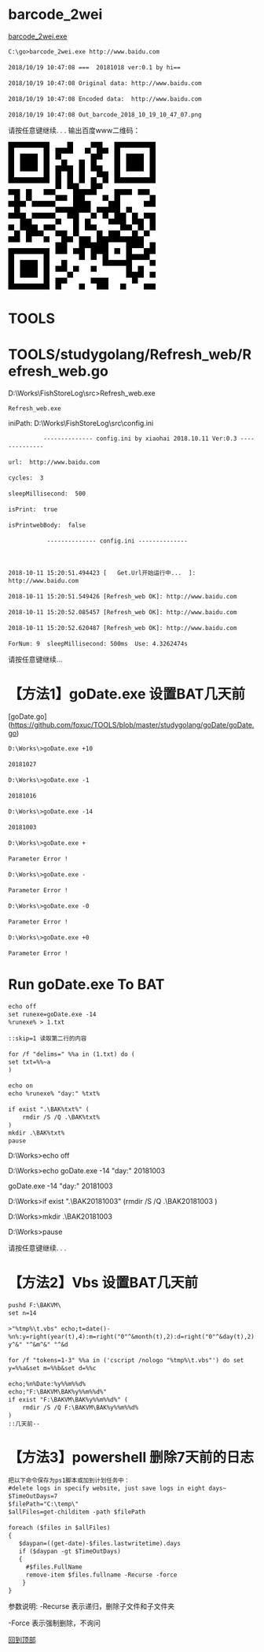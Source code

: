 # barcode_2wei
[barcode_2wei.exe](https://github.com/foxuc/TOOLS/blob/master/studygolang/barcode_2wei/barcode_2wei.exe)
```
C:\go>barcode_2wei.exe http://www.baidu.com

2018/10/19 10:47:08 ===  20181018 ver:0.1 by hi==

2018/10/19 10:47:08 Original data: http://www.baidu.com

2018/10/19 10:47:08 Encoded data:  http://www.baidu.com

2018/10/19 10:47:08 Out_barcode_2018_10_19_10_47_07.png
```
请按任意键继续. . .
输出百度www二维码：

![baidu.com](https://github.com/foxuc/TOOLS/blob/master/studygolang/barcode_2wei/Out_barcode_2018_10_19_10_47_07.png)



# TOOLS
# TOOLS/studygolang/Refresh_web/Refresh_web.go

<p>D:\Works\FishStoreLog\src>Refresh_web.exe </p>
<pre><code>Refresh_web.exe</code></pre>

iniPath: D:\Works\FishStoreLog\src\config.ini
```
          -------------- config.ini by xiaohai 2018.10.11 Ver:0.3 --------------
          
url:  http://www.baidu.com

cycles:  3

sleepMillisecond:  500

isPrint:  true

isPrintwebBody:  false

           -------------- config.ini --------------



2018-10-11 15:20:51.494423 [   Get.Url开始运行中...  ]: http://www.baidu.com

2018-10-11 15:20:51.549426 [Refresh_web OK]: http://www.baidu.com

2018-10-11 15:20:52.085457 [Refresh_web OK]: http://www.baidu.com

2018-10-11 15:20:52.620487 [Refresh_web OK]: http://www.baidu.com

ForNum: 9  sleepMillisecond: 500ms  Use: 4.3262474s
 ```   
请按任意键继续...
       
# 【方法1】goDate.exe 设置BAT几天前
[goDate.go] (https://github.com/foxuc/TOOLS/blob/master/studygolang/goDate/goDate.go)
```
D:\Works\>goDate.exe +10

20181027

D:\Works\>goDate.exe -1

20181016

D:\Works\>goDate.exe -14

20181003

D:\Works\>goDate.exe +

Parameter Error !

D:\Works\>goDate.exe -

Parameter Error !

D:\Works\>goDate.exe -0

Parameter Error !

D:\Works\>goDate.exe +0

Parameter Error !
```

# Run goDate.exe To BAT
```
echo off
set runexe=goDate.exe -14
%runexe% > 1.txt

::skip=1 读取第二行的内容

for /f "delims=" %%a in (1.txt) do (
set txt=%%~a
)

echo on
echo %runexe% "day:" %txt%

if exist ".\BAK%txt%" (
    rmdir /S /Q .\BAK%txt%
)
mkdir .\BAK%txt%
pause
```
>>>
D:\Works\>echo off

D:\Works\>echo goDate.exe -14 "day:" 20181003

goDate.exe -14 "day:" 20181003

D:\Works\>if exist ".\BAK20181003" (rmdir /S /Q .\BAK20181003 )

D:\Works\>mkdir .\BAK20181003

D:\Works\>pause

请按任意键继续. . .
>>>


# 【方法2】Vbs 设置BAT几天前
```
pushd F:\BAKVM\
set n=14

>"%tmp%\t.vbs" echo;t=date()-%n%:y=right(year(t),4):m=right("0"^&month(t),2):d=right("0"^&day(t),2):wscript.echo y^&" "^&m^&" "^&d

for /f "tokens=1-3" %%a in ('cscript /nologo "%tmp%\t.vbs"') do set y=%%a&set m=%%b&set d=%%c

echo;%n%Date:%y%%m%%d%
echo;"F:\BAKVM\BAK%y%%m%%d%"
if exist "F:\BAKVM\BAK%y%%m%%d%" (
    rmdir /S /Q F:\BAKVM\BAK%y%%m%%d%
)
::几天前--
```

# 【方法3】powershell 删除7天前的日志
```
把以下命令保存为ps1脚本或加到计划任务中：
#delete logs in specify website, just save logs in eight days~   
$TimeOutDays=7
$filePath="C:\temp\"    
$allFiles=get-childitem -path $filePath
 
foreach ($files in $allFiles)    
{      
   $daypan=((get-date)-$files.lastwritetime).days      
   if ($daypan -gt $TimeOutDays)      
   { 
     #$files.FullName
     remove-item $files.fullname -Recurse -force      
    }    
}
```
参数说明:
-Recurse  表示递归，删除子文件和子文件夹

-Force 表示强制删除，不询问

[回到顶部](#readme)
